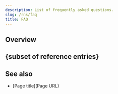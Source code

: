 ```yaml
---
description: List of frequently asked questions.
slug: /rns/faq
title: FAQ
---
```


## Overview

<!-- An optional section to briefly describe the main idea of the page. -->

## {subset of reference entries}

<!-- A table or other structured presentation of entries. For instructions, refer to
https://github.com/axieinfinity/ronin-documentation/blob/main/docs/CONTRIBUTING.md#reference. -->

## See also

<!-- An optional section that can contain links to other content that the user
can read to reinforce the understanding of the information covered
in this topic. -->

* [Page title](Page URL)
